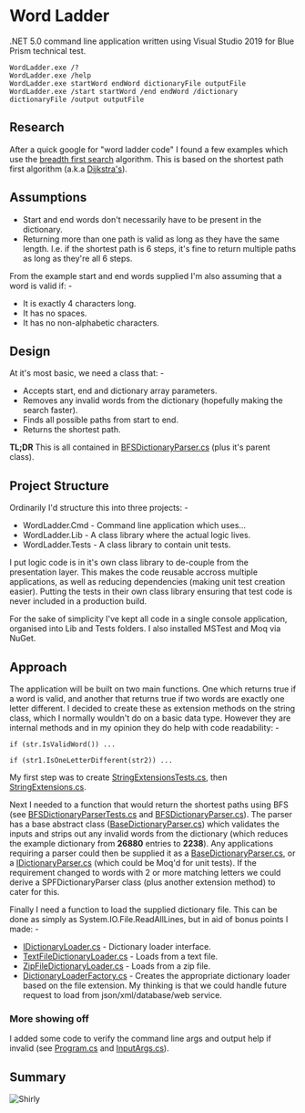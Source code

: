 # Word Ladder
.NET 5.0 command line application written using Visual Studio 2019 for Blue Prism technical test.
```
WordLadder.exe /?
WordLadder.exe /help
WordLadder.exe startWord endWord dictionaryFile outputFile
WordLadder.exe /start startWord /end endWord /dictionary dictionaryFile /output outputFile
```

## Research
After a quick google for "word ladder code" I found a few examples which use the [breadth first search](https://en.wikipedia.org/wiki/Breadth-first_search) algorithm. This is based on the shortest path first algorithm (a.k.a [Dijkstra's](https://en.wikipedia.org/wiki/Dijkstra%27s_algorithm)).

## Assumptions
* Start and end words don't necessarily have to be present in the dictionary.
* Returning more than one path is valid as long as they have the same length. I.e. if the shortest path is 6 steps, it's fine to return multiple paths as long as they're all 6 steps.

From the example start and end words supplied I'm also assuming that a word is valid if: -
* It is exactly 4 characters long.
* It has no spaces.
* It has no non-alphabetic characters.

## Design
At it's most basic, we need a class that: -
* Accepts start, end and dictionary array parameters.
* Removes any invalid words from the dictionary (hopefully making the search faster).
* Finds all possible paths from start to end.
* Returns the shortest path.

**TL;DR** This is all contained in [BFSDictionaryParser.cs](WordLadder/Lib/DictionaryParser/BFSDictionaryParser.cs) (plus it's parent class).

## Project Structure
Ordinarily I'd structure this into three projects: -
* WordLadder.Cmd - Command line application which uses...
* WordLadder.Lib - A class library where the actual logic lives.
* WordLadder.Tests - A class library to contain unit tests.

I put logic code is in it's own class library to de-couple from the presentation layer. This makes the code reusable accross multiple applications, as well as reducing dependencies (making unit test creation easier). Putting the tests in their own class library ensuring that test code is never included in a production build.

For the sake of simplicity I've kept all code in a single console application, organised into Lib and Tests folders. I also installed MSTest and Moq via NuGet.

## Approach
The application will be built on two main functions. One which returns true if a word is valid, and another that returns true if two words are exactly one letter different. I decided to create these as extension methods on the string class, which I normally wouldn't do on a basic data type. However they are internal methods and in my opinion they do help with code readability: -
```
if (str.IsValidWord()) ...

if (str1.IsOneLetterDifferent(str2)) ...
```
My first step was to create [StringExtensionsTests.cs](WordLadder/Tests/StringExtensionsTests.cs), then [StringExtensions.cs](WordLadder/Lib/StringExtensions.cs).

Next I needed to a function that would return the shortest paths using BFS (see [BFSDictionaryParserTests.cs](WordLadder/Tests/DictionaryParser/BFSDictionaryParserTests.cs) and [BFSDictionaryParser.cs](WordLadder/Lib/DictionaryParser/BFSDictionaryParser.cs)). The parser has a base abstract class ([BaseDictionaryParser.cs](WordLadder/Lib/DictionaryParser/BaseDictionaryParser.cs)) which validates the inputs and strips out any invalid words from the dictionary  (which reduces the example dictionary from **26880** entries to **2238**). Any applications requiring a parser could then be supplied it as a [BaseDictionaryParser.cs](WordLadder/Lib/DictionaryParser/BaseDictionaryParser.cs), or a [IDictionaryParser.cs](WordLadder/Lib/DictionaryParser/IDictionaryParser.cs) (which could be Moq'd for unit tests). If the requirement changed to words with 2 or more matching letters we could derive a SPFDictionaryParser class (plus another extension method) to cater for this.

Finally I need a function to load the supplied dictionary file. This can be done as simply as System.IO.File.ReadAllLines, but in aid of bonus points I made: -
* [IDictionaryLoader.cs](WordLadder/Lib/DictionaryFactory/IDictionaryLoader.cs) - Dictionary loader interface.
* [TextFileDictionaryLoader.cs](WordLadder/Lib/DictionaryFactory/TextFileDictionaryLoader.cs) - Loads from a text file.
* [ZipFileDictionaryLoader.cs](WordLadder/Lib/DictionaryFactory/ZipFileDictionaryLoader.cs) - Loads from a zip file.
* [DictionaryLoaderFactory.cs](WordLadder/Lib/DictionaryFactory/DictionaryLoaderFactory.cs) - Creates the appropriate dictionary loader based on the file extension.
My thinking is that we could handle future request to load from json/xml/database/web service.

### More showing off
I added some code to verify the command line args and output help if invalid (see [Program.cs](WordLadder/Program.cs) and [InputArgs.cs](WordLadder/InputArgs.cs)).

## Summary
![Shirly](https://static.boredpanda.com/blog/wp-content/uploads/2019/05/airplane-movie-funny-moments-fb15-png__700.jpg)
